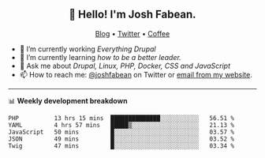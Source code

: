 <h2 align="center">👋 Hello! I'm Josh Fabean.</h2>
<p align="center">
  <a href="https://joshfabean.com">Blog</a> •
  <a href="https://twitter.com/fabean">Twitter</a> •
  <a href="https://www.buymeacoffee.com/LSxne6Yr4">Coffee</a>
</p>

- 🔭 I’m currently working *Everything Drupal*
- 🌱 I’m currently learning *how to be a better leader.*
- 💬 Ask me about *Drupal, Linux, PHP, Docker, CSS and JavaScript*
- 📫 How to reach me: [@joshfabean](https://twitter.com/joshfabean) on Twitter or [email from my website](https://joshfabean.com).

-------

📊 **Weekly development breakdown**
<!--START_SECTION:waka-->
```text
PHP          13 hrs 15 mins  ██████████████░░░░░░░░░░░   56.51 % 
YAML         4 hrs 57 mins   █████▒░░░░░░░░░░░░░░░░░░░   21.13 % 
JavaScript   50 mins         █░░░░░░░░░░░░░░░░░░░░░░░░   03.57 % 
JSON         49 mins         █░░░░░░░░░░░░░░░░░░░░░░░░   03.52 % 
Twig         47 mins         █░░░░░░░░░░░░░░░░░░░░░░░░   03.34 % 
```
<!--END_SECTION:waka-->

<!--
**fabean/fabean** is a ✨ _special_ ✨ repository because its `README.md` (this file) appears on your GitHub profile.

Here are some ideas to get you started:

- 🔭 I’m currently working on ...
- 🌱 I’m currently learning ...
- 👯 I’m looking to collaborate on ...
- 🤔 I’m looking for help with ...
- 💬 Ask me about ...
- 📫 How to reach me: ...
- 😄 Pronouns: ...
- ⚡ Fun fact: ...
-->
